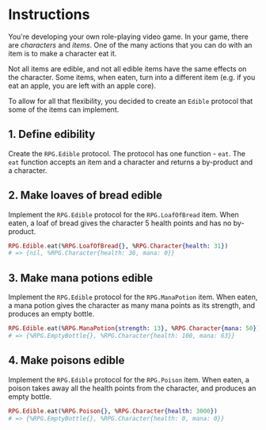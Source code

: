 # Instructions

You're developing your own role-playing video game. In your game, there are _characters_ and _items_. One of the many actions that you can do with an item is to make a character eat it.

Not all items are edible, and not all edible items have the same effects on the character. Some items, when eaten, turn into a different item (e.g. if you eat an apple, you are left with an apple core).

To allow for all that flexibility, you decided to create an `Edible` protocol that some of the items can implement.

## 1. Define edibility

Create the `RPG.Edible` protocol. The protocol has one function - `eat`. The `eat` function accepts an item and a character and returns a by-product and a character.

## 2. Make loaves of bread edible

Implement the `RPG.Edible` protocol for the `RPG.LoafOfBread` item. When eaten, a loaf of bread gives the character 5 health points and has no by-product.

```elixir
RPG.Edible.eat(%RPG.LoafOfBread{}, %RPG.Character{health: 31})
# => {nil, %RPG.Character{health: 36, mana: 0}}
```

## 3. Make mana potions edible

Implement the `RPG.Edible` protocol for the `RPG.ManaPotion` item. When eaten, a mana potion gives the character as many mana points as its strength, and produces an empty bottle.

```elixir
RPG.Edible.eat(%RPG.ManaPotion{strength: 13}, %RPG.Character{mana: 50})
# => {%RPG.EmptyBottle{}, %RPG.Character{health: 100, mana: 63}}
```

## 4. Make poisons edible

Implement the `RPG.Edible` protocol for the `RPG.Poison` item. When eaten, a poison takes away all the health points from the character, and produces an empty bottle.

```elixir
RPG.Edible.eat(%RPG.Poison{}, %RPG.Character{health: 3000})
# => {%RPG.EmptyBottle{}, %RPG.Character{health: 0, mana: 0}}
```

